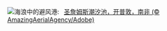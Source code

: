 ![](https://www.bing.com/th?id=OHR.StJamesPool_ZH-CN5930624359_UHD.jpg&w=1000)海浪中的避风港:&nbsp;&ensp;[圣詹姆斯潮汐池，开普敦，南非 (© AmazingAerialAgency/Adobe)](https://www.bing.com/th?id=OHR.StJamesPool_ZH-CN5930624359_UHD.jpg)
<br><br/>
